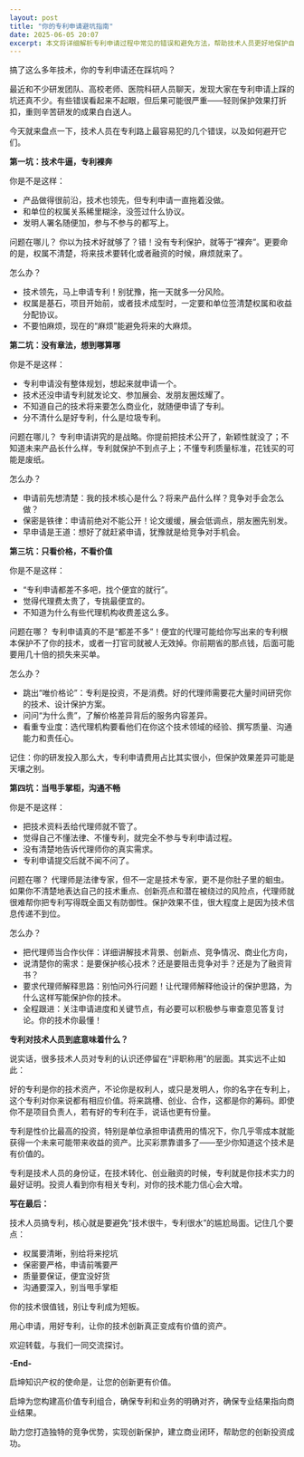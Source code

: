 ```yaml
---
layout: post
title: "你的专利申请避坑指南"
date: 2025-06-05 20:07
excerpt: 本文将详细解析专利申请过程中常见的错误和避免方法，帮助技术人员更好地保护自己的创新成果。权属要清晰，保密要严格，质量要保证，沟通要深入，别当甩手掌柜。
---
```

搞了这么多年技术，你的专利申请还在踩坑吗？

最近和不少研发团队、高校老师、医院科研人员聊天，发现大家在专利申请上踩的坑还真不少。有些错误看起来不起眼，但后果可能很严重——轻则保护效果打折扣，重则辛苦研发的成果白白送人。

今天就来盘点一下，技术人员在专利路上最容易犯的几个错误，以及如何避开它们。

**第一坑：技术牛逼，专利裸奔**

你是不是这样：
- 产品做得很前沿，技术也领先，但专利申请一直拖着没做。
- 和单位的权属关系稀里糊涂，没签过什么协议。
- 发明人署名随便加，参与不参与的都写上。

问题在哪儿？
你以为技术好就够了？错！没有专利保护，就等于“裸奔”。更要命的是，权属不清楚，将来技术要转化或者融资的时候，麻烦就来了。

怎么办？
- 技术领先，马上申请专利！别犹豫，拖一天就多一分风险。
- 权属是基石，项目开始前，或者技术成型时，一定要和单位签清楚权属和收益分配协议。
- 不要怕麻烦，现在的“麻烦”能避免将来的大麻烦。

**第二坑：没有章法，想到哪算哪**

你是不是这样：
- 专利申请没有整体规划，想起来就申请一个。
- 技术还没申请专利就发论文、参加展会、发朋友圈炫耀了。
- 不知道自己的技术将来要怎么商业化，就随便申请了专利。
- 分不清什么是好专利，什么是垃圾专利。

问题在哪儿？
专利申请讲究的是战略。你提前把技术公开了，新颖性就没了；不知道未来产品长什么样，专利就保护不到点子上；不懂专利质量标准，花钱买的可能是废纸。

怎么办？
- 申请前先想清楚：我的技术核心是什么？将来产品什么样？竞争对手会怎么做？
- 保密是铁律：申请前绝对不能公开！论文缓缓，展会低调点，朋友圈先别发。
- 早申请是王道：想好了就赶紧申请，犹豫就是给竞争对手机会。

**第三坑：只看价格，不看价值**

你是不是这样：
- “专利申请都差不多吧，找个便宜的就行”。
- 觉得代理费太贵了，专挑最便宜的。
- 不知道为什么有些代理机构收费差这么多。

问题在哪？
专利申请真的不是“都差不多”！便宜的代理可能给你写出来的专利根本保护不了你的技术，或者一打官司就被人无效掉。你前期省的那点钱，后面可能要用几十倍的损失来买单。

怎么办？
- 跳出“唯价格论”：专利是投资，不是消费。好的代理师需要花大量时间研究你的技术、设计保护方案。
- 问问“为什么贵”，了解价格差异背后的服务内容差异。
- 看重专业度：选代理机构要看他们在你这个技术领域的经验、撰写质量、沟通能力和责任心。

记住：你的研发投入那么大，专利申请费用占比其实很小，但保护效果差异可能是天壤之别。

**第四坑：当甩手掌柜，沟通不畅**

你是不是这样：
- 把技术资料丢给代理师就不管了。
- 觉得自己不懂法律、不懂专利，就完全不参与专利申请过程。
- 没有清楚地告诉代理师你的真实需求。
- 专利申请提交后就不闻不问了。

问题在哪？
代理师是法律专家，但不一定是技术专家，更不是你肚子里的蛔虫。如果你不清楚地表达自己的技术重点、创新亮点和潜在被绕过的风险点，代理师就很难帮你把专利写得既全面又有防御性。保护效果不佳，很大程度上是因为技术信息传递不到位。

怎么办？
- 把代理师当合作伙伴：详细讲解技术背景、创新点、竞争情况、商业化方向，
- 说清楚你的需求：是要保护核心技术？还是要阻击竞争对手？还是为了融资背书？
- 要求代理师解释思路：别怕问外行问题！让代理师解释他设计的保护思路，为什么这样写能保护你的技术。
- 全程跟进：关注申请进度和关键节点，有必要可以积极参与审查意见答复讨论。你的技术你最懂！

**专利对技术人员到底意味着什么？**

说实话，很多技术人员对专利的认识还停留在“评职称用”的层面。其实远不止如此：

好的专利是你的技术资产，不论你是权利人，或只是发明人，你的名字在专利上，这个专利对你来说都有相应价值。将来跳槽、创业、合作，这都是你的筹码。即使你不是项目负责人，若有好的专利在手，说话也更有份量。

专利是性价比最高的投资，特别是单位承担申请费用的情况下，你几乎零成本就能获得一个未来可能带来收益的资产。比买彩票靠谱多了——至少你知道这个技术是有价值的。

专利是技术人员的身份证，在技术转化、创业融资的时候，专利就是你技术实力的最好证明。投资人看到你有相关专利，对你的技术能力信心会大增。

**写在最后：**

技术人员搞专利，核心就是要避免“技术很牛，专利很水”的尴尬局面。记住几个要点：

- 权属要清晰，别给将来挖坑
- 保密要严格，申请前嘴要严
- 质量要保证，便宜没好货
- 沟通要深入，别当甩手掌柜

你的技术很值钱，别让专利成为短板。

用心申请，用好专利，让你的技术创新真正变成有价值的资产。

欢迎转载，与我们一同交流探讨。

**-End-**

启坤知识产权的使命是，让您的创新更有价值。

启坤为您构建高价值专利组合，确保专利和业务的明确对齐，确保专业结果指向商业结果。

助力您打造独特的竞争优势，实现创新保护，建立商业闭环，帮助您的创新投资成功。